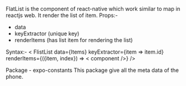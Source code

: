 FlatList is the component of react-native which work similar to map in reactjs web.
It render the list of item.
Props:-
- data
- keyExtractor (unique key)
- renderItems (has list item for rendering the list)

Syntax:-
< FlistList data={Items} keyExtractor={item => item.id}  renderItems={({item, index}) =>  < component />} />



Package - expo-constants
This package give all the meta data of the phone.